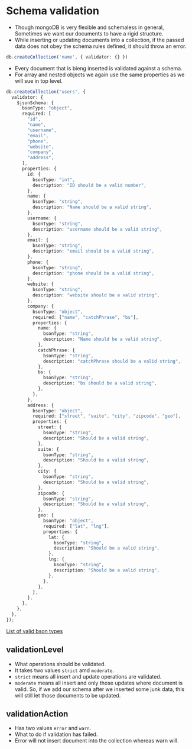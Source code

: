 # Schema validation

- Though mongoDB is very flexible and schemaless in general, Sometimes we want our documents to have a rigid structure.
- While inserting or updating documents into a collection, if the passed data does not obey the schema rules defined, it should throw an error.

```ts
db.createCollection('name', { validator: {} })
```

- Every document that is bieng inserted is validated against a schema.
- For array and nested objects we again use the same properties as we will sue in top level.

```ts
db.createCollection("users", {
  validator: {
    $jsonSchema: {
      bsonType: "object",
      required: [
        "id",
        "name",
        "username",
        "email",
        "phone",
        "website",
        "company",
        "address",
      ],
      properties: {
        id: {
          bsonType: "int",
          description: "ID should be a valid number",
        },
        name: {
          bsonType: "string",
          description: "Name should be a valid string",
        },
        username: {
          bsonType: "string",
          description: "username should be a valid string",
        },
        email: {
          bsonType: "string",
          description: "email should be a valid string",
        },
        phone: {
          bsonType: "string",
          description: "phone should be a valid string",
        },
        website: {
          bsonType: "string",
          description: "website should be a valid string",
        },
        company: {
          bsonType: "object",
          required: ["name", "catchPhrase", "bs"],
          properties: {
            name: {
              bsonType: "string",
              description: "Name should be a valid string",
            },
            catchPhrase: {
              bsonType: "string",
              description: "catchPhrase should be a valid string",
            },
            bs: {
              bsonType: "string",
              description: "bs should be a valid string",
            },
          },
        },
        address: {
          bsonType: "object",
          required: ["street", "suite", "city", "zipcode", "geo"],
          properties: {
            street: {
              bsonType: "string",
              description: "Should be a valid string",
            },
            suite: {
              bsonType: "string",
              description: "Should be a valid string",
            },
            city: {
              bsonType: "string",
              description: "Should be a valid string",
            },
            zipcode: {
              bsonType: "string",
              description: "Should be a valid string",
            },
            geo: {
              bsonType: "object",
              required: ["lat", "lng"],
              properties: {
                lat: {
                  bsonType: "string",
                  description: "Should be a valid string",
                },
                lng: {
                  bsonType: "string",
                  description: "Should be a valid string",
                },
              },
            },
          },
        },
      },
    },
  },
});

```

[List of valid bson types](https://www.mongodb.com/docs/manual/reference/operator/query/type/#std-label-document-type-available-types)


## validationLevel

- What operations should be validated.
- It takes two values `strict` amd `moderate`.
- `strict` means all insert and update operations are validated.
- `moderate` means all insert and only those updates where document is valid. So, if we add our schema after we inserted some junk data, this will still let those documents to be updated.


## validationAction

- Has two values `error` and `warn`.
- What to do if validation has failed.
- Error will not insert document into the collection whereas warn will.
